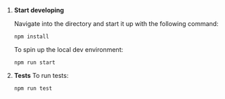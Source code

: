1.  **Start developing**

    Navigate into the directory and start it up with the following command:

    ```shell
    npm install
    ```

    To spin up the local dev environment:

    ```shell
    npm run start
    ```

2.  **Tests**
    To run tests:
    ```shell
    npm run test
    ```
